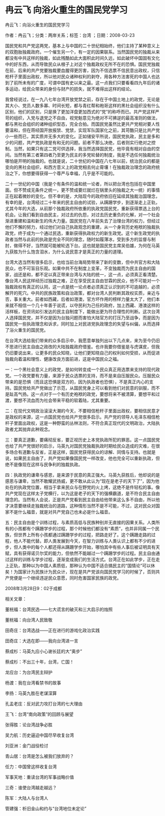 # 冉云飞  向浴火重生的国民党学习    
    
冉云飞：向浴火重生的国民党学习    
作者：冉云飞；分类：两岸关系；标签：台湾 ；日期：2008-03-23    
国民党和共产党这两党，基本上与中国的二十世纪相始终，他们主持了某种意义上的双胞胎独裁政府。一个催生另一个，有一定的因果联系。当然国民党的独裁从来都没有中共这样的独裁，如此残酷如此大面积此时间久远，如此破坏中国固有文化中的好东西，从而导致民众从根子上对这个独裁政权无所不在的恐惧。国民党独裁在前，后来的共产党要独裁要血腥得更厉害，因为不信选票不信民意出政权，只信枪杆子里面出政权，所以他对民众诸种权利的剥夺，用各种方法害死的中国人也达到了前所未有的广度，可谓中国有史以来之最。这一点我们只要看看四九年后的诸多运动，给民众带来的身份与财产的损失，就不难得出这样的结论。    
我曾经说过，在一九八七年台湾开放党禁之前，存在于中国土地上的政党，无论是其大小、党员人数多寡、时间长短，都与青红帮和袍哥这样的黑社会组织没有什么区别，他们的区别，只是换了更加洋盘更加西式的“党”的称呼而已。共产党这样严苛的组织，入党与退党之不自由，视党魁意见为绝对不可拂逆的最高准则的做法，都与黑社会组织的诸种组织型态，完全合拍。而国民党虽然比更共产党相对要人性要温和，但在蒋经国开放报禁、党禁，实现军队国家化之前，其苛酷只是比共产党小一些而已，其实质并无多大的变化。正如储安平所说，国民党执政，民主是多和少的问题，共产党执政是有和无的问题。前者不那么决绝，后者则实行绝对之控制。当然，如果只有这二党可供选择，我当然选择国民党，他毕竟有相对自由的空间。当然有第三者第四者乃至更为民主的多党轮替的制度，我是不选任何独裁统治哪怕是开明的独裁的。也就是说，二十世纪的中国在八七年以前，统治民众的都是变向的黑社会组织，和西方意义上的政党相去何止霄壤！在独裁政治理念的政府统治之下，你想要得获得一个尊严与幸福，几乎是不可能的。    
二十一世纪的中国（我是个有条件的温和统一论者，所以把台湾也包括在中国里面。但不赞成无条件之统一，更不赞成要烂就烂在锅里头的独裁之大一统）的事情正在起着微妙的变化。但不幸的是，大陆现今的政府依旧在延续其独裁治国理念，有幸的是，台湾经过二十年来的民主自由的试验，从蹒跚学步，到逐渐走上正轨，尤其今年的大选，从前那个独裁政府所依重的执政党国民党，重新获得票选上台的机会。让我们看到自由民主，对过去的仇怨，对过去历史重负的化解，对一个社会渐进重建和温和新生的伟大力量。国民党在八年前失去了治理台湾的权力，但经过他们不懈的努力，经过他们对自己执政观念的重建，从一个身背历史袍袱的独裁执政党，终于成为一个通过民选，重新获得执政权力的新生政党。这个新生政党的执政者当然与此前的执政是完全不同的理念，随时如履薄冰，受到多方的监督与制肘，做得不好，当然就可能被轮选下台。这也就是国民党主席吴伯雄，为何在马英九获胜为什么饱含泪水，为什么说民意才是真正的力量的道理。    
台湾大选当然有很多启示，也给当前台海局势带来了新的变数，但中共官方和大陆民众，也不可盲目乐观。如果中共不在制度上变革，不变独裁而为民主自由的国家，战还是和，都不足以真正带来台湾与大陆的统一，这一点，必须真正看清楚。像台湾人民这样经历过独裁之难，正在享受民主自由甘霖的民众，他不可能对一个独裁政权有真正的认同，这一点是统一论点者必须真正认识到的不可逾越的，必须解开的死穴。中共的民族政策和自治政策，都对台湾人民判断其政权实质，亲近与否，事关重大。前者如西藏，后者如港澳，官方坏作用的榜样力量太大了，他们本来就不相信一个几十年善于说谎，以夺民利为己任的政府，加上西藏、港澳这样的活样板，在资讯如引发达的民主自制度下，能做出更为符合理性的判断。这次台湾人选择国民党，并不仅是因为台独问题而害怕大陆官方的打压乃至战争，而是因为国民党一些执政理念和诉求，同时加上对民进党执政理念的失望与纠偏，从而选择了浴火重生的国民党。    
在台湾大选给我们带来的众多启示中，我愿意单独列出以下几点来，来为至今仍旧不思进行民主自由之政改的大陆独裁政府借鉴。也许我要你借鉴是与虎谋皮，但我仍旧要说出来，让更多的民众知晓，让他们更知晓自己的权利如何受损，从而促进独裁向着温和理性、健康改良方面前进，这是中国民众之福。    
一：一个黑社会意义上的政党，是如何转变成一个民众真正用选票来支持的现代政党。一个政党要有力量，来源于民众选票的支持，而不是来自压服民众。压服民众带来的是恐惧（而且这恐惧是双方的，因为执政者也恐惧），不是真正内心的支持。国民党给共产党做出了示范，从国民党身上可以看到他们对民意的驯服，而不是趾高气扬。这一点对于一个有历史袍袱的政党，要想将来不被清算，要想平和过渡，要想不流血而为社会带来平稳的软着陆，尤其重要。    
二：在现代文明政治滚滚大潮的今天，不要相信枪杆子里面出政权，要相信民意才是政权的来源，这一点国民党也给共产党很多启示。共产党的领导人毛泽东相信枪杆子里面出政权，这是一种野蛮的丛林法则，不符合真正现代的文明政治，大陆执政者尤其抛弃此种观念。    
三：要真正道歉，要痛彻反省，要正视历史上本党执政所犯的罪恶。这一点国民党也给了共产党很好的启示，马英九对国民党独裁执政时期给民众造成的灾难，在很多场合有道歉与反省，正是这样，国民党获得民众的谅解、同情与支持。也就是说，如果民主自由了，共产党如果像国民党一样改变，他也完全可以重新执政，但绝不是像现在这样与民争利的独裁执政。    
四：执政党的谦卑与感恩，是来源于民意的真正强大。马英九获胜后，他却说的是感恩与谦卑，当然不敢耀武扬威，更不敢从此认为“现在是老子的天下了”，因为他处在的执政党位置，相当于拿来民众与在野党的火上烤，这绝不是件轻松的事。像共产党现在这样太子党横行，以为这是老子的天下的强横霸道，是不符合民主自由理念的。当然有人会说，正是共产党看到民主自由给他带来这么多不自由，所以他才决意要继续走独裁统治的道路，这种情形当然不是不可能，不过，这对民众对国家不是什么福音，就是对共产党自己也未必是什么福音。    
五：民主自由是个训练过程，与素质高低与民族种别并无直接的因果关系。人类所有的小孩都有个蹒跚学步的过程，那个时候他们都没有“素质”，也并非同属一个民族，但世界上所有小孩都通过蹒跚学步的过程，把路走好了。这个蹒跚走路的过程，他人不能代替。即人类发展到今天，在智力训练与人类认识上都有不少的进步，但人类中的每个人都还得从蹒跚学步开始，哪怕其中有些人事后被证明具有天赋，具有获得诺贝尔奖的能力，但依然不能越过一个蹒跚学步的过程。民主自由通过这样的训练与学步过程，逐渐变成我们的生活方式。台湾正在如此学步，正在走上正轨，那种以为中国人素质低，那种认为中国不适合搞民主的“国情论”可以休矣！为国家计为民族计为民众计，现在是共产党该向国民党学习的时候了，否则共产党便是一个继续违逆民众意愿，同时危害国家民族的政党。    
2008年3月28日9：02于成都    
    
相关文章：    
董桄福：台湾民选——七大谎言的破灭和三大启示的烛照    
董桄福：向台湾人民致敬    
田奇庄：台湾选战——正在进行的游戏化政治实践    
田奇庄：大选在即——我向台湾进一言    
蔡成杉：马英九应小心谢长廷的大“奥步”    
蔡成杉：不出三十年，台湾，亡国！    
龙应台：为台湾民主辩护    
杨渡：我在台湾看禁书的故事    
李扬：马英九胜在老谋深算    
孔孟老庄：反对武力攻打台湾的七大理由    
王飞：台湾“南向政策”的回顾与展望    
张得胜：论台湾战争必胜    
吴力航：历史逼迫中国尽早收复台湾    
刘亚洲：金门战役检讨    
青山居：台湾是怎么被我们放弃的？    
任力：中国曾这样收复台湾    
军事天地：重读台湾的军事战略价值    
三奇：谁使台湾越走越远？    
陈军：大陆人与台湾人    
管建强：析旧金山和约与“台湾地位未定论”